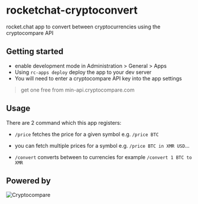 # rocketchat-cryptoconvert
rocket.chat app to convert between cryptocurrencies using the cryptocompare API

## Getting started

+ enable development mode in Administration > General > Apps
+ Using `rc-apps deploy` deploy the app to your dev server
+ You will need to enter a cryptocompare API key into the app settings  

> get one free from min-api.cryptocompare.com

## Usage

There are 2 command which this app registers:

+ `/price` fetches the price for a given symbol e.g. `/price BTC` 
+ you can fetch multiple prices for a symbol e.g. `/price BTC in XMR USD`...

+ `/convert` converts between to currencies for example `/convert 1 BTC to XMR`



## Powered by 
![Cryptocompare](https://www.cryptocompare.com/media/35264254/72_horizontal_fullcolour_darkblueflashgreen.png "Cryptocompare")
